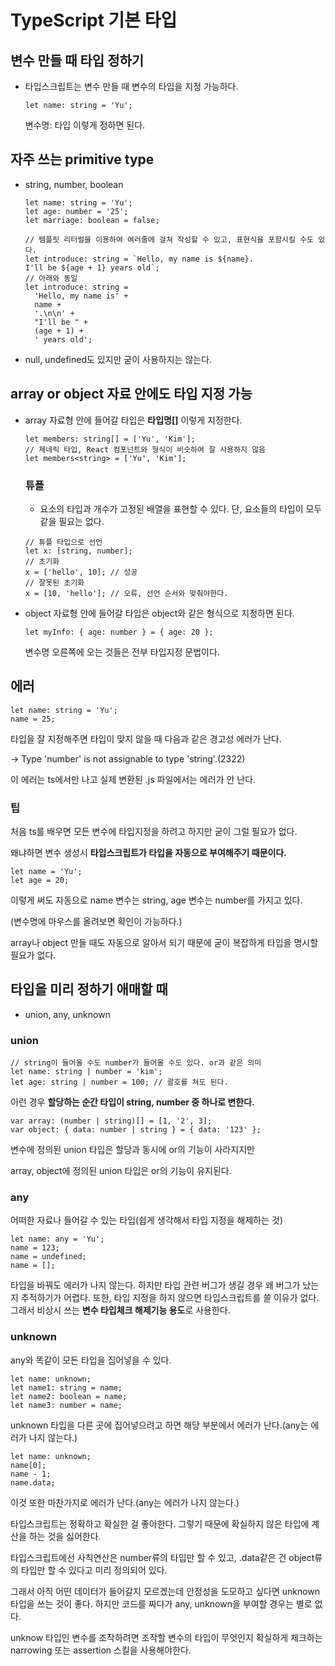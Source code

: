 # TypeScript 기본 타입

## 변수 만들 때 타입 정하기

- 타입스크립트는 변수 만들 때 변수의 타입을 지정 가능하다.
  ```tsx
  let name: string = 'Yu';
  ```
  변수명: 타입 이렇게 정하면 된다.

## 자주 쓰는 primitive type

- string, number, boolean
  ```tsx
  let name: string = 'Yu';
  let age: number = '25';
  let marriage: boolean = false;

  // 템플릿 리터럴을 이용하여 여러줄에 걸쳐 작성할 수 있고, 표현식을 포함시킬 수도 있다.
  let introduce: string = `Hello, my name is ${name}.
  I'll be ${age + 1} years old`;
  // 아래와 동일
  let introduce: string =
    'Hello, my name is' +
    name +
    '.\n\n' +
    "I'll be " +
    (age + 1) +
    ' years old';
  ```
- null, undefined도 있지만 굳이 사용하지는 않는다.

## array or object 자료 안에도 타입 지정 가능

- array 자료형 안에 들어갈 타입은 **타입명[]** 이렇게 지정한다.
  ```tsx
  let members: string[] = ['Yu', 'Kim'];
  // 제네릭 타입, React 컴포넌트와 형식이 비슷하여 잘 사용하지 않음
  let members<string> = ['Yu', 'Kim'];
  ```
  ### 튜플
  - 요소의 타입과 개수가 고정된 배열을 표현할 수 있다. 단, 요소들의 타입이 모두 같을 필요는 없다.
  ```tsx
  // 튜플 타입으로 선언
  let x: [string, number];
  // 초기화
  x = ['hello', 10]; // 성공
  // 잘못된 초기화
  x = [10, 'hello']; // 오류, 선언 순서와 맞춰야한다.
  ```
- object 자료형 안에 들어갈 타입은 object와 같은 형식으로 지정하면 된다.
  ```tsx
  let myInfo: { age: number } = { age: 20 };
  ```
  변수명 오른쪽에 오는 것들은 전부 타입지정 문법이다.

## 에러

```tsx
let name: string = 'Yu';
name = 25;
```

타입을 잘 지정해주면 타입이 맞지 않을 때 다음과 같은 경고성 에러가 난다.

→ Type 'number' is not assignable to type 'string'.(2322)

이 에러는 ts에서만 나고 실제 변환된 .js 파일에서는 에러가 안 난다.

### 팁

처음 ts를 배우면 모든 변수에 타입지정을 하려고 하지만 굳이 그럴 필요가 없다.

왜냐하면 변수 생성시 **타입스크립트가 타입을 자동으로 부여해주기 때문이다.**

```tsx
let name = 'Yu';
let age = 20;
```

이렇게 써도 자동으로 name 변수는 string, age 변수는 number를 가지고 있다.

(변수명에 마우스를 올려보면 확인이 가능하다.)

array나 object 만들 때도 자동으로 알아서 되기 때문에 굳이 복잡하게 타입을 명시할 필요가 없다.

## 타입을 미리 정하기 애매할 때

- union, any, unknown

### union

```tsx
// string이 들어올 수도 number가 들어올 수도 있다. or과 같은 의미
let name: string | number = 'kim';
let age: string | number = 100; // 괄호를 쳐도 된다.
```

이런 경우 **할당하는 순간 타입이 string, number 중 하나로 변한다.**

```tsx
var array: (number | string)[] = [1, '2', 3];
var object: { data: number | string } = { data: '123' };
```

변수에 정의된 union 타입은 할당과 동시에 or의 기능이 사라지지만

array, object에 정의된 union 타입은 or의 기능이 유지된다.

### any

어떠한 자료나 들어갈 수 있는 타입(쉽게 생각해서 타입 지정을 해제하는 것)

```tsx
let name: any = 'Yu';
name = 123;
name = undefined;
name = [];
```

타입을 바꿔도 에러가 나지 않는다. 하지만 타입 관련 버그가 생길 경우 왜 버그가 났는지 추적하기가 어렵다. 또한, 타입 지정을 하지 않으면 타입스크립트를 쓸 이유가 없다. 그래서 비상시 쓰는 **변수 타입체크 해제기능 용도**로 사용한다.

### unknown

any와 똑같이 모든 타입을 집어넣을 수 있다.

```tsx
let name: unknown;
let name1: string = name;
let name2: boolean = name;
let name3: number = name;
```

unknown 타입을 다른 곳에 집어넣으려고 하면 해당 부분에서 에러가 난다.(any는 에러가 나지 않는다.)

```tsx
let name: unknown;
name[0];
name - 1;
name.data;
```

이것 또한 마찬가지로 에러가 난다.(any는 에러가 나지 않는다.)

타입스크립트는 정확하고 확실한 걸 좋아한다. 그렇기 때문에 확실하지 않은 타입에 계산을 하는 것을 싫어한다.

타입스크립트에선 사칙연산은 number류의 타입만 할 수 있고, .data같은 건 object류의 타입만 할 수 있다고 미리 정의되어 있다.

그래서 아직 어떤 데이터가 들어갈지 모르겠는데 안정성을 도모하고 싶다면 unknown 타입을 쓰는 것이 좋다. 하지만 코드를 짜다가 any, unknown을 부여할 경우는 별로 없다.

unknow 타입인 변수를 조작하려면 조작할 변수의 타입이 무엇인지 확실하게 체크하는 narrowing 또는 assertion 스킬을 사용해야한다.
